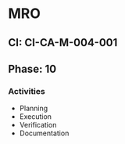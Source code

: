 # MRO

## CI: CI-CA-M-004-001
## Phase: 10

### Activities
- Planning
- Execution
- Verification
- Documentation
